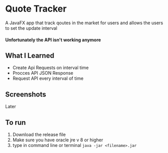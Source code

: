 # Quote Tracker
A JavaFX app that track qoutes in the market for users and allows the users to set the update interval

#### Unfortunately the API isn't working anymore

## What I Learned
- Create Api Requests on interval time
- Procces API JSON Response
- Request API every interval of time

## Screenshots  
Later

## To run
1. Download the release file  
2. Make sure you have oracle jre v 8 or higher
3. type in command line or terminal ` java -jar <filename>.jar `
